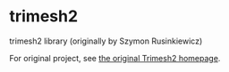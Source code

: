 # trimesh2
trimesh2 library (originally by Szymon Rusinkiewicz)

For original project, see [the original Trimesh2 homepage](http://gfx.cs.princeton.edu/proj/trimesh2/).
